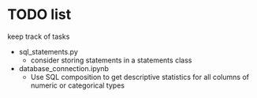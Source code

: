 # TODO list

keep track of tasks

- sql_statements.py
  - consider storing statements in a statements class
- database_connection.ipynb
  - Use SQL composition to get descriptive statistics for all columns of numeric or categorical types